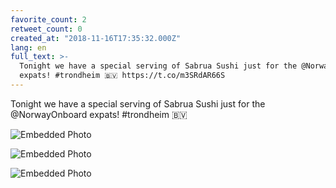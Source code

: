 ```yaml
---
favorite_count: 2
retweet_count: 0
created_at: "2018-11-16T17:35:32.000Z"
lang: en
full_text: >-
  Tonight we have a special serving of Sabrua Sushi just for the @NorwayOnboard
  expats! #trondheim 🇧🇻 https://t.co/m3SRdAR66S
---
```


Tonight we have a special serving of Sabrua Sushi just for the @NorwayOnboard
expats! #trondheim 🇧🇻

<div class="gallery gallery-3">

![Embedded Photo](https://twitter-media-coderbyheart.s3.eu-north-1.amazonaws.com/1063485733074337793-DsJCmeRWsAMLwT-.jpg)

![Embedded Photo](https://twitter-media-coderbyheart.s3.eu-north-1.amazonaws.com/1063485733074337793-DsJCnaGXQAAgDsR.jpg)

![Embedded Photo](https://twitter-media-coderbyheart.s3.eu-north-1.amazonaws.com/1063485733074337793-DsJCoZ4WkAEzdHZ.jpg)

</div>
